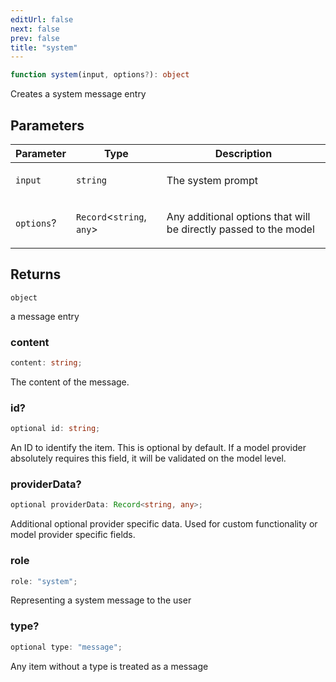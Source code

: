 ```yaml
---
editUrl: false
next: false
prev: false
title: "system"
---
```


```ts
function system(input, options?): object
```

Creates a system message entry

## Parameters

<table>
<thead>
<tr>
<th>Parameter</th>
<th>Type</th>
<th>Description</th>
</tr>
</thead>
<tbody>
<tr>
<td>

`input`

</td>
<td>

`string`

</td>
<td>

The system prompt

</td>
</tr>
<tr>
<td>

`options`?

</td>
<td>

`Record`\<`string`, `any`\>

</td>
<td>

Any additional options that will be directly passed to the model

</td>
</tr>
</tbody>
</table>

## Returns

`object`

a message entry

### content

```ts
content: string;
```

The content of the message.

### id?

```ts
optional id: string;
```

An ID to identify the item. This is optional by default. If a model provider absolutely
requires this field, it will be validated on the model level.

### providerData?

```ts
optional providerData: Record<string, any>;
```

Additional optional provider specific data. Used for custom functionality or model provider
specific fields.

### role

```ts
role: "system";
```

Representing a system message to the user

### type?

```ts
optional type: "message";
```

Any item without a type is treated as a message
